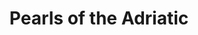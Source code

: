 ---
category: mediterranean
title: Pearls of the Adriatic
class: pearls-of-the-adriatic
cruiseline: Azamara Cruises – Azamara Journey
special-info: Free unlimited WiFi, Shore excursion & More
price: 1949
nights: 7
cruise-url: http://www.planetcruise.co.uk/azamara-cruises/azamara-journey/03-July-2016/82792?referrersiteid=970
---